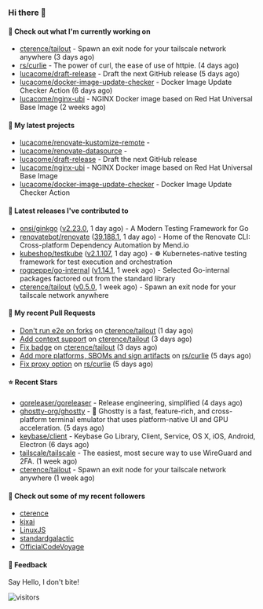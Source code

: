 ### Hi there 👋

#### 👷 Check out what I'm currently working on

- [cterence/tailout](https://github.com/cterence/tailout) - Spawn an exit node for your tailscale network anywhere (3 days ago)
- [rs/curlie](https://github.com/rs/curlie) - The power of curl, the ease of use of httpie. (4 days ago)
- [lucacome/draft-release](https://github.com/lucacome/draft-release) - Draft the next GitHub release (5 days ago)
- [lucacome/docker-image-update-checker](https://github.com/lucacome/docker-image-update-checker) - Docker Image Update Checker Action (6 days ago)
- [lucacome/nginx-ubi](https://github.com/lucacome/nginx-ubi) - NGINX Docker image based on Red Hat Universal Base Image (2 weeks ago)

#### 🌱 My latest projects

- [lucacome/renovate-kustomize-remote](https://github.com/lucacome/renovate-kustomize-remote) - 
- [lucacome/renovate-datasource](https://github.com/lucacome/renovate-datasource) - 
- [lucacome/draft-release](https://github.com/lucacome/draft-release) - Draft the next GitHub release
- [lucacome/nginx-ubi](https://github.com/lucacome/nginx-ubi) - NGINX Docker image based on Red Hat Universal Base Image
- [lucacome/docker-image-update-checker](https://github.com/lucacome/docker-image-update-checker) - Docker Image Update Checker Action

#### 🔭 Latest releases I've contributed to

- [onsi/ginkgo](https://github.com/onsi/ginkgo) ([v2.23.0](https://github.com/onsi/ginkgo/releases/tag/v2.23.0), 1 day ago) - A Modern Testing Framework for Go
- [renovatebot/renovate](https://github.com/renovatebot/renovate) ([39.188.1](https://github.com/renovatebot/renovate/releases/tag/39.188.1), 1 day ago) - Home of the Renovate CLI: Cross-platform Dependency Automation by Mend.io
- [kubeshop/testkube](https://github.com/kubeshop/testkube) ([v2.1.107](https://github.com/kubeshop/testkube/releases/tag/v2.1.107), 1 day ago) - ☸️ Kubernetes-native testing framework for test execution and orchestration
- [rogpeppe/go-internal](https://github.com/rogpeppe/go-internal) ([v1.14.1](https://github.com/rogpeppe/go-internal/releases/tag/v1.14.1), 1 week ago) - Selected Go-internal packages factored out from the standard library
- [cterence/tailout](https://github.com/cterence/tailout) ([v0.5.0](https://github.com/cterence/tailout/releases/tag/v0.5.0), 1 week ago) - Spawn an exit node for your tailscale network anywhere

#### 🔨 My recent Pull Requests

- [Don&#39;t run e2e on forks](https://github.com/cterence/tailout/pull/211) on [cterence/tailout](https://github.com/cterence/tailout) (1 day ago)
- [Add context support](https://github.com/cterence/tailout/pull/203) on [cterence/tailout](https://github.com/cterence/tailout) (3 days ago)
- [Fix badge](https://github.com/cterence/tailout/pull/202) on [cterence/tailout](https://github.com/cterence/tailout) (3 days ago)
- [Add more platforms, SBOMs and sign artifacts](https://github.com/rs/curlie/pull/88) on [rs/curlie](https://github.com/rs/curlie) (5 days ago)
- [Fix proxy option](https://github.com/rs/curlie/pull/87) on [rs/curlie](https://github.com/rs/curlie) (5 days ago)

#### ⭐ Recent Stars

- [goreleaser/goreleaser](https://github.com/goreleaser/goreleaser) - Release engineering, simplified (4 days ago)
- [ghostty-org/ghostty](https://github.com/ghostty-org/ghostty) - 👻 Ghostty is a fast, feature-rich, and cross-platform terminal emulator that uses platform-native UI and GPU acceleration. (5 days ago)
- [keybase/client](https://github.com/keybase/client) - Keybase Go Library, Client, Service, OS X, iOS, Android, Electron (6 days ago)
- [tailscale/tailscale](https://github.com/tailscale/tailscale) - The easiest, most secure way to use WireGuard and 2FA. (1 week ago)
- [cterence/tailout](https://github.com/cterence/tailout) - Spawn an exit node for your tailscale network anywhere (1 week ago)

#### 👯 Check out some of my recent followers

- [cterence](https://github.com/cterence)
- [kjxai](https://github.com/kjxai)
- [LinuxJS](https://github.com/LinuxJS)
- [standardgalactic](https://github.com/standardgalactic)
- [OfficialCodeVoyage](https://github.com/OfficialCodeVoyage)

#### 💬 Feedback

Say Hello, I don't bite!

![visitors](https://visitor-badge.laobi.icu/badge?page_id=lucacome.visitor-badge)
#
